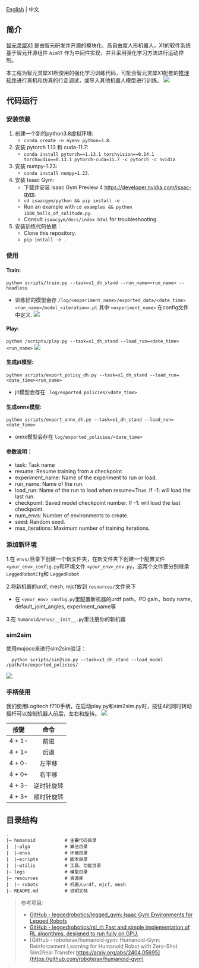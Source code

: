 [English](README.md) | 中文

## 简介

[智元灵犀X1](https://www.zhiyuan-robot.com/qzproduct/169.html) 是由智元研发并开源的模块化、高自由度人形机器人，X1的软件系统基于智元开源组件 `AimRT` 作为中间件实现，并且采用强化学习方法进行运动控制。

本工程为智元灵犀X1所使用的强化学习训练代码，可配合智元灵犀X1配套的[推理软件](https://aimrt.org/)进行真机和仿真的行走调试，或导入其他机器人模型进行训练。
![](doc/id.jpg)

## 代码运行

### 安装依赖

1. 创建一个新的python3.8虚拟环境:
   - `conda create -n myenv python=3.8`.
2. 安装 pytorch 1.13 和 cuda-11.7:
   - `conda install pytorch==1.13.1 torchvision==0.14.1 torchaudio==0.13.1 pytorch-cuda=11.7 -c pytorch -c nvidia`
3. 安装 numpy-1.23:
   - `conda install numpy=1.23`.
4. 安装 Isaac Gym:
   - 下载并安装 Isaac Gym Preview 4  https://developer.nvidia.com/isaac-gym.
   - `cd isaacgym/python && pip install -e .`
   - Run an example with `cd examples && python 1080_balls_of_solitude.py`.
   - Consult `isaacgym/docs/index.html` for troubleshooting.
5. 安装训练代码依赖：
   - Clone this repository.
   - `pip install -e .`

### 使用

#### Train:

``python scripts/train.py --task=x1_dh_stand --run_name=<run_name> --headless``

- 训练好的模型会存 `/log/<experiment_name>/exported_data/<date_time><run_name>/model_<iteration>.pt` 其中 `<experiment_name>` 在config文件中定义.
  ![](doc/train.gif)

#### Play:

``python /scripts/play.py --task=x1_dh_stand --load_run=<date_time><run_name>``
![](doc/play.gif)

#### 生成jit模型:

``python scripts/export_policy_dh.py --task=x1_dh_stand --load_run=<date_time><run_name> ``

- jit模型会存在 `` log/exported_policies/<date_time>``

#### 生成onnx模型:

``python scripts/export_onnx_dh.py --task=x1_dh_stand --load_run=<date_time> ``

- onnx模型会存在 ``log/exported_policies/<date_time>``

#### 参数说明：

- task: Task name
- resume: Resume training from a checkpoint
- experiment_name:  Name of the experiment to run or load.
- run_name: Name of the run.
- load_run: Name of the run to load when resume=True. If -1: will load the last run.
- checkpoint: Saved model checkpoint number. If -1: will load the last checkpoint.
- num_envs: Number of environments to create.
- seed: Random seed.
- max_iterations: Maximum number of training iterations.

### 添加新环境

1.在 `envs/`目录下创建一个新文件夹，在新文件夹下创建一个配置文件 `<your_env>_config.py`和环境文件 `<your_env>_env.py`，这两个文件要分别继承 `LeggedRobotCfg`和 `LeggedRobot`

2.将新机器的urdf, mesh, mjcf放到 `resources/`文件夹下

- 在 `<your_env>_config.py`里配置新机器的urdf path，PD gain，body name, default_joint_angles, experiment_name等

3.在 `humanoid/envs/__init__.py`里注册你的新机器

### sim2sim

使用mujoco来进行sim2sim验证：

```
  python scripts/sim2sim.py --task=x1_dh_stand --load_model /path/to/exported_policies/
```

![](doc/mujoco.gif)

### 手柄使用

我们使用Logitech f710手柄，在启动play.py和sim2sim.py时，按住4的同时转动摇杆可以控制机器人前后，左右和旋转。
![](doc/joy_map.jpg)

| 按键   |    命令    |
| ------ | :--------: |
| 4 + 1- |    前进    |
| 4 + 1+ |    后退    |
| 4 + 0- |   左平移   |
| 4 + 0+ |   右平移   |
| 4 + 3- | 逆时针旋转 |
| 4 + 3+ | 顺时针旋转 |

## 目录结构

```
.
|— humanoid           # 主要代码目录
|  |—algo             # 算法目录
|  |—envs             # 环境目录
|  |—scripts          # 脚本目录
|  |—utilis           # 工具、功能目录
|— logs               # 模型目录
|— resources          # 资源库
|  |— robots          # 机器人urdf, mjcf, mesh
|— README.md          # 说明文档
```

> 参考项目:
>
> * [GitHub - leggedrobotics/legged_gym: Isaac Gym Environments for Legged Robots](https://github.com/leggedrobotics/legged_gym)
> * [GitHub - leggedrobotics/rsl_rl: Fast and simple implementation of RL algorithms, designed to run fully on GPU.](https://github.com/leggedrobotics/rsl_rl)
> * [GitHub - roboterax/humanoid-gym: Humanoid-Gym: Reinforcement Learning for Humanoid Robot with Zero-Shot Sim2Real Transfer https://arxiv.org/abs/2404.05695](https://github.com/roboterax/humanoid-gym)
